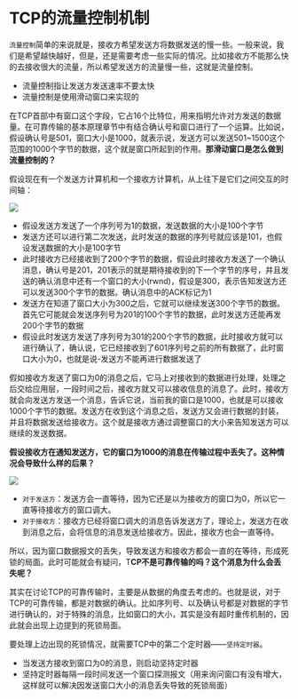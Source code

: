 # TCP的流量控制机制

`流量控制`简单的来说就是，接收方希望发送方将数据发送的慢一些。一般来说，我们是希望越快越好，但是，还是需要考虑一些实际的情况。比如接收方不能那么快的去接收很大的流量，所以希望发送方的流量慢一些，这就是流量控制。

- 流量控制指让发送方发送速率不要太快
- 流量控制是使用滑动窗口来实现的

在TCP首部中有窗口这个字段，它占16个比特位，用来指明允许对方发送的数据量。在可靠传输的基本原理章节中有结合确认号和窗口进行了一个运算。比如说，假设确认号是501，窗口大小是1000，就表示说，发送方可以发送501~1500这个范围的1000个字节的数据，这个就是窗口所起到的作用。**那滑动窗口是怎么做到流量控制的？**

假设现在有一个发送方计算机和一个接收方计算机，从上往下是它们之间交互的时间轴：

![](https://p3-juejin.byteimg.com/tos-cn-i-k3u1fbpfcp/077b0d4f094a4649870afa10f24c43c4~tplv-k3u1fbpfcp-zoom-in-crop-mark:1304:0:0:0.awebp)

- 假设发送方发送了一个序列号为1的数据，发送数据的大小是100个字节
- 发送方还可以进行第二次发送，此时发送的数据的序列号就应该是101，也假设发送数据的大小是100字节
- 此时接收方已经接收到了200个字节的数据，假设此时接收方发送了一个确认消息，确认号是201，201表示的就是期待接收到的下一个字节的序号，并且发送的确认消息中还有一个窗口的大小(rwnd)，假设是300，表示告知发送方还可以发送300个字节的数据。确认消息中的ACK标记为1
- 发送方在知道了窗口大小为300之后，它就可以继续发送300个字节的数据。首先它可能就会发送序列号为201的100个字节的数据，此时发送方还能再发200个字节的数据
- 假设此时发送方发送了序列号为301的200个字节的数据，此时接收方就可以进行确认了，确认说，它已经接收到了601序列号之前的所有数据了，此时窗口大小为0，也就是说-发送方不能再进行数据发送了

假如接收方发送了窗口为0的消息之后，它马上对接收到的数据进行处理，处理之后交给应用层，一段时间之后，接收方就又可以接收信息的消息了。此时，接收方就会向发送方发送一个消息，告诉它说，当前我的窗口是1000，也就是可以接收1000个字节的数据。发送方在收到这个消息之后，发送方又会进行数据的封装，并且将数据发送给接收方。这个就是接收方通过调整窗口的大小来告知发送方可以继续的发送数据。

**假设接收方在通知发送方，它的窗口为1000的消息在传输过程中丢失了。这种情况会导致什么样的后果？**

![](https://p3-juejin.byteimg.com/tos-cn-i-k3u1fbpfcp/dae0e4b8590e4fef85f2853953fa812b~tplv-k3u1fbpfcp-zoom-in-crop-mark:1304:0:0:0.awebp)

- `对于发送方`：发送方会一直等待，因为它还是以为接收方的窗口为0，所以它一直等待接收方的窗口调大。
- `对于接收方`：接收方已经将窗口调大的消息告诉发送方了，理论上，发送方在收到消息之后，会将信息的消息发送给接收方。因此，接收方也会一直等待。

所以，因为窗口数据报文的丢失，导致发送方和接收方都会一直的在等待，形成死锁的局面。此时可能就会有疑问，T**CP不是可靠传输的吗？这个消息为什么会丢失呢？**

其实在讨论TCP的可靠传输时，主要是从数据的角度去考虑的。也就是说，对于TCP的可靠传输，都是对数据的确认。比如序列号、以及确认号都是对数据的字节进行确认的，对于特殊的消息，比如窗口的大小，其实是没有超时重传机制的，因此就会出现上边提到的死锁局面。

要处理上边出现的死锁情况，就需要TCP中的第二个定时器——`坚持定时器`。

- 当发送方接收到窗口为0的消息，则启动坚持定时器
- 坚持定时器每隔一段时间发送一个窗口探测报文（用来询问窗口有没有增大，这样就可以解决因发送窗口大小的消息丢失导致的死锁局面）
